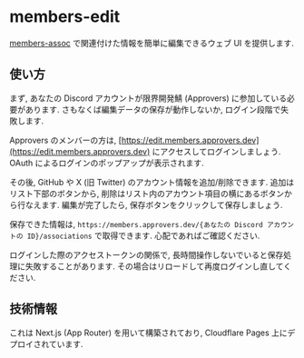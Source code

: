 # members-edit

[members-assoc](https://github.com/approvers/members-assoc) で関連付けた情報を簡単に編集できるウェブ UI を提供します.

## 使い方

まず, あなたの Discord アカウントが限界開発鯖 (Approvers) に参加している必要があります. さもなくば編集データの保存が動作しないか, ログイン段階で失敗します.

Approvers のメンバーの方は, [https://edit.members.approvers.dev](https://edit.members.approvers.dev) にアクセスしてログインしましょう. OAuth によるログインのポップアップが表示されます.

その後, GitHub や X (旧 Twitter) のアカウント情報を追加/削除できます. 追加はリスト下部のボタンから, 削除はリスト内のアカウント項目の横にあるボタンから行なえます. 編集が完了したら, 保存ボタンをクリックして保存しましょう.

保存できた情報は, `https://members.approvers.dev/{あなたの Discord アカウントの ID}/associations` で取得できます. 心配であればご確認ください.

ログインした際のアクセストークンの関係で, 長時間操作しないでいると保存処理に失敗することがあります. その場合はリロードして再度ログインし直してください.

## 技術情報

これは Next.js (App Router) を用いて構築されており, Cloudflare Pages 上にデプロイされています.
